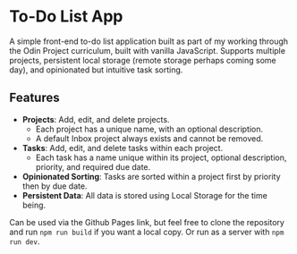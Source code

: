 # To-Do List App

A simple front-end to-do list application built as part of my working through the Odin Project curriculum, built with vanilla JavaScript. Supports multiple projects, persistent local storage (remote storage perhaps coming some day), and opinionated but intuitive task sorting.

## Features

* **Projects**: Add, edit, and delete projects.
    * Each project has a unique name, with an optional description.
    * A default Inbox project always exists and cannot be removed.
* **Tasks**: Add, edit, and delete tasks within each project.
    * Each task has a name unique within its project, optional description, priority, and required due date.
* **Opinionated Sorting**: Tasks are sorted within a project first by priority then by due date.
* **Persistent Data**: All data is stored using Local Storage for the time being.

Can be used via the Github Pages link, but feel free to clone the repository and run `npm run build` if you want a local copy. Or run as a server with `npm run dev`.